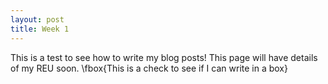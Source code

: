 ```yaml
---
layout: post
title: Week 1
---
```


This is a test to see how to write my blog posts! This page will have details of my REU soon.
\fbox{This is a check to see if I can write in a box}
